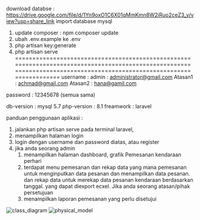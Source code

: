download databse : https://drive.google.com/file/d/1Yn9oxO1C6X01qMmKmn8W2iRuo2ceZ3_y/view?usp=share_link
import database mysql
1. update composer : npm composer update
2. ubah .env.example ke .env
3. php artisan key:generate
4. php artisan serve
======================================================================================================================================================================
username : admin   : administrator@gmail.com
	     Atasan1 : achmad@gmail.com
	     Atasan2 : hana@gamil.com  

password : 12345678 (semua sama)

db-version : mysql 5.7
php-version : 8.1
freamwork : laravel

panduan penggunaan aplikasi :

1. jalankan php artisan serve pada terminal laravel,
2. menampilkan halaman login
3. login dengan username dan password diatas, atau register
4. jika anda seorang admin
	1. menampilkan halaman dashboard, grafik Pemesanan kendaraan perhari
	2. terdapat menu pemesanan dan rekap data yang mana pemesanan untuk menginputkan data pesanan
	   dan menampilkan data pesanan. dan rekap data untuk merekap data pesanan kendaraan berdasarkan tanggal.
	   yang dapat diexport ecxel.
    Jika anda seorang atasan/pihak persetujuan
	1. menampilkan laporan pemesanan yang perlu disetujui


		
![class_diagram](https://user-images.githubusercontent.com/39339773/213682081-0db049ad-3176-479c-8f5c-31f4f1476c12.jpg)
![physical_model](https://user-images.githubusercontent.com/39339773/213682085-32bf7e32-5d7e-4f67-9834-c5c990d95b5e.jpg)

